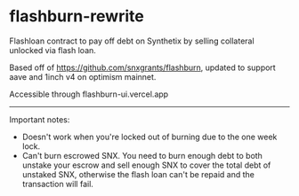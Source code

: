 # flashburn-rewrite
Flashloan contract to pay off debt on Synthetix by selling collateral unlocked via flash loan.

Based off of https://github.com/snxgrants/flashburn, updated to support aave and 1inch v4 on optimism mainnet.

Accessible through flashburn-ui.vercel.app

---
Important notes:
- Doesn't work when you're locked out of burning due to the one week lock.
- Can't burn escrowed SNX. You need to burn enough debt to both unstake your escrow and sell enough SNX to cover the total debt of unstaked SNX, otherwise the flash loan can't be repaid and the transaction will fail.

